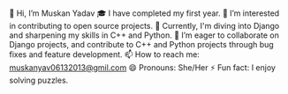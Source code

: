 👋 Hi, I’m Muskan Yadav
🎓 I have completed my first year.
👀 I’m interested in contributing to open source projects.
🌱 Currently, I'm diving into Django and sharpening my skills in C++ and Python.
💞️ I’m eager to collaborate on Django projects, and contribute to C++ and Python projects through bug fixes and feature development.
📫 How to reach me: muskanyav06132013@gmil.com
😄 Pronouns: She/Her
⚡ Fun fact: I enjoy solving puzzles.
